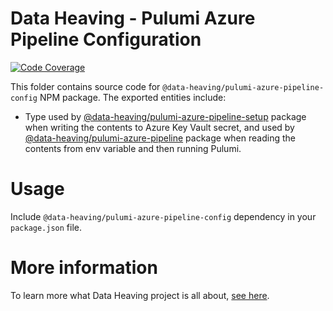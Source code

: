 # Data Heaving - Pulumi Azure Pipeline Configuration
[![Code Coverage](https://codecov.io/gh/DataHeaving/pulumi/branch/main/graph/badge.svg?flag=azure-pipeline-config)](https://codecov.io/gh/DataHeaving/pulumi)

This folder contains source code for `@data-heaving/pulumi-azure-pipeline-config` NPM package.
The exported entities include:
- Type used by [@data-heaving/pulumi-azure-pipeline-setup](../azure-pipeline-setup) package when writing the contents to Azure Key Vault secret, and used by [@data-heaving/pulumi-azure-pipeline](../azure-pipeline) package when reading the contents from env variable and then running Pulumi.

# Usage
Include `@data-heaving/pulumi-azure-pipeline-config` dependency in your `package.json` file.

# More information
To learn more what Data Heaving project is all about, [see here](https://github.com/DataHeaving/orchestration).